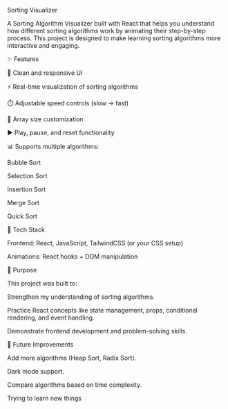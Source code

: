 Sorting Visualizer

A Sorting Algorithm Visualizer built with React that helps you understand how different sorting algorithms work by animating their step-by-step process. This project is designed to make learning sorting algorithms more interactive and engaging.

✨ Features

🎨 Clean and responsive UI

⚡ Real-time visualization of sorting algorithms

⏱️ Adjustable speed controls (slow → fast)

🔢 Array size customization

▶️ Play, pause, and reset functionality

📊 Supports multiple algorithms:

Bubble Sort

Selection Sort

Insertion Sort

Merge Sort

Quick Sort

🚀 Tech Stack

Frontend: React, JavaScript, TailwindCSS (or your CSS setup)

Animations: React hooks + DOM manipulation

🎯 Purpose

This project was built to:

Strengthen my understanding of sorting algorithms.

Practice React concepts like state management, props, conditional rendering, and event handling.

Demonstrate frontend development and problem-solving skills.


📌 Future Improvements

Add more algorithms (Heap Sort, Radix Sort).

Dark mode support.

Compare algorithms based on time complexity.


Trying to learn new things
